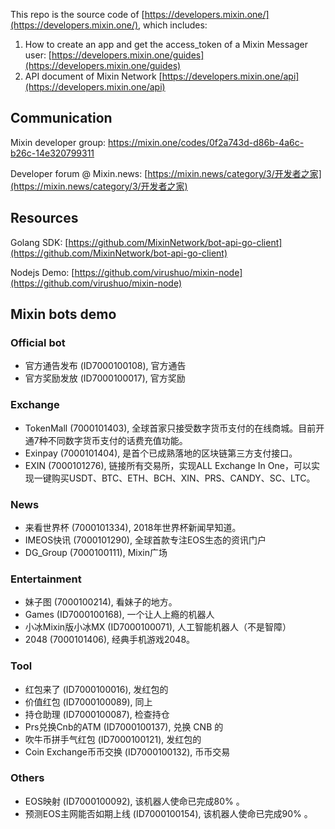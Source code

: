 This repo is the source code of [https://developers.mixin.one/](https://developers.mixin.one/), which includes:

1. How to create an app and get the access_token of a Mixin Messager user: [https://developers.mixin.one/guides](https://developers.mixin.one/guides)
2. API document of Mixin Network [https://developers.mixin.one/api](https://developers.mixin.one/api)

## Communication

Mixin developer group: https://mixin.one/codes/0f2a743d-d86b-4a6c-b26c-14e320799311

Developer forum @ Mixin.news: [https://mixin.news/category/3/开发者之家](https://mixin.news/category/3/开发者之家)

## Resources

Golang SDK: [https://github.com/MixinNetwork/bot-api-go-client](https://github.com/MixinNetwork/bot-api-go-client)

Nodejs Demo: [https://github.com/virushuo/mixin-node](https://github.com/virushuo/mixin-node)

## Mixin bots demo

### Official bot

- 官方通告发布 (ID7000100108), 官方通告
- 官方奖励发放 (ID7000100017), 官方奖励

### Exchange

- TokenMall (7000101403), 全球首家只接受数字货币支付的在线商城。目前开通7种不同数字货币支付的话费充值功能。
- Exinpay (7000101404), 是首个已成熟落地的区块链第三方支付接口。
- EXIN (7000101276), 链接所有交易所，实现ALL Exchange In One，可以实现一键购买USDT、BTC、ETH、BCH、XIN、PRS、CANDY、SC、LTC。

### News

- 来看世界杯 (7000101334), 2018年世界杯新闻早知道。
- IMEOS快讯 (7000101290), 全球首款专注EOS生态的资讯门户
- DG_Group (7000100111), Mixin广场

### Entertainment 

- 妹子图 (7000100214), 看妹子的地方。
- Games (ID7000100168), 一个让人上瘾的机器人
- 小冰Mixin版小冰MX (ID7000100071), 人工智能机器人（不是智障）
- 2048 (7000101406), 经典手机游戏2048。


### Tool

- 红包来了 (ID7000100016), 发红包的
- 价值红包 (ID7000100089), 同上
- 持仓助理 (ID7000100087), 检查持仓
- Prs兑换Cnb的ATM (ID7000100137), 兑换 CNB 的
- 吹牛币拼手气红包 (ID7000100121), 发红包的
- Coin Exchange币币交换 (ID7000100132), 币币交易

### Others

- EOS映射 (ID7000100092), 该机器人使命已完成80% 。
- 预测EOS主网能否如期上线 (ID7000100154), 该机器人使命已完成90% 。
